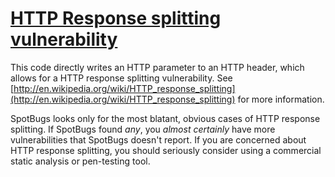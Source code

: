 # [HTTP Response splitting vulnerability](https://spotbugs.readthedocs.io/en/latest/bugDescriptions.html#HRS_REQUEST_PARAMETER_TO_HTTP_HEADER)

This code directly writes an HTTP parameter to an HTTP header, which allows for a HTTP response splitting
vulnerability. See [http://en.wikipedia.org/wiki/HTTP_response_splitting](http://en.wikipedia.org/wiki/HTTP_response_splitting)
for more information.

SpotBugs looks only for the most blatant, obvious cases of HTTP response splitting.
If SpotBugs found _any_, you _almost certainly_ have more
vulnerabilities that SpotBugs doesn't report. If you are concerned about HTTP response splitting, you should seriously
consider using a commercial static analysis or pen-testing tool.